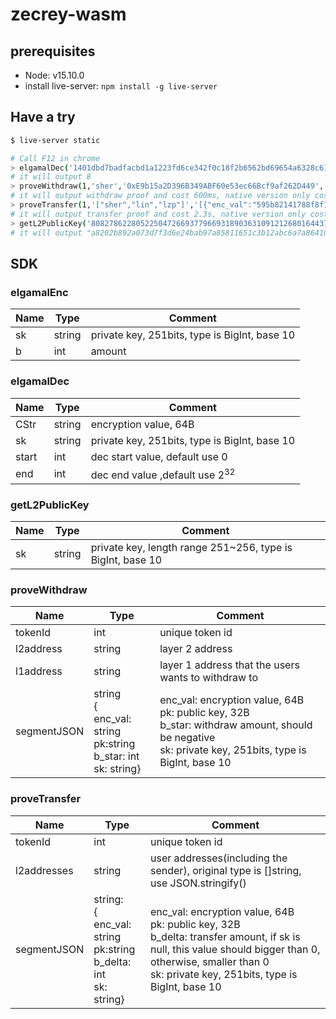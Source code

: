 # zecrey-wasm
## prerequisites

- Node: v15.10.0
- install live-server: `npm install -g live-server`

## Have a try

```sh
$ live-server static

# Call F12 in chrome
> elgamalDec('1401dbd7badfacbd1a1223fd6ce342f0c18f2b6562bd69654a6328c61dfb21a9e731bc07581c07a9c1b4aad3629941ef66c883584cbd60b8b87d35663944a485','808278622805225047266937796693189036310912126801644379966799703288088641332',0,100)
# it will output 8
> proveWithdraw(1,'sher','0xE9b15a2D396B349ABF60e53ec66Bcf9af262D449','{"enc_val":"1401dbd7badfacbd1a1223fd6ce342f0c18f2b6562bd69654a6328c61dfb21a9e731bc07581c07a9c1b4aad3629941ef66c883584cbd60b8b87d35663944a485", "pk":"6ebe89760a2d5a1759b96c87e2e013ebfd1e659ccd8aadfb21d9cd16d9bab80e", "b_star":-2,"sk":"808278622805225047266937796693189036310912126801644379966799703288088641332"}')
# it will output withdraw proof and cost 600ms, native version only cost 20ms
> proveTransfer(1,'["sher","lin","lzp"]','[{"enc_val":"595b82141788f8f1a96a560ad6140f659682d728b77c8ee70ccf96c5be03960b0899e37cba03fad3c052bccf746926a4fab3352a118965c797d67e04993b50ae", "pk":"731f4e1e9c839688c6baac16601b558022c3b27a1f5eee6b633439927a979fa7", "b_delta":-4,"sk":"367676241680898931196669992568589436958624636382082109130432125664493906855"},{"enc_val":"d03f7eb303260882ea703f0c65043c4b2baacddba403db93fba6c96341ba8b87f824e60aa144b91d8e71aa5547e684317a4ca13c407b35e9732afb373259998d", "pk":"2f73fcea812db185cd7447d80fcd81d82cc93b45a4c3533afb0f59d0186a15b0", "b_delta":1},{"enc_val":"b83921e4d8cee3e462b13b8051f942a4ccf7eefb540a5ad953d141bef4970104f98640ad11d42a34a929259705835d2348d8e1b379f27a2b1ab60f18d781109d", "pk":"ad2a965336945fa6bbbd88dc3c8f4c2d35da3015d72673b570d7d524e0c3069e", "b_delta":3}]')
# it will output transfer proof and cost 2.3s, native version only cost 70ms
> getL2PublicKey('80827862280522504726693779669318903631091212680164437996679970328808864133111112')
# it will output "a8202b892a073d7f3d6e24bab97a85811651c3b12abc6a7a864103515844dc25"
```



## SDK

### elgamalEnc

| Name | Type   | Comment                                       |
| ---- | ------ | --------------------------------------------- |
| sk   | string | private key, 251bits, type is BigInt, base 10 |
| b    | int    | amount                                        |

### elgamalDec

| Name  | Type   | Comment                                       |
| ----- | ------ | --------------------------------------------- |
| CStr  | string | encryption value, 64B                         |
| sk    | string | private key, 251bits, type is BigInt, base 10 |
| start | int    | dec start value, default use 0                |
| end   | int    | dec end value ,default use $2^{32}$           |

### getL2PublicKey

| Name | Type   | Comment                                                    |
| ---- | ------ | ---------------------------------------------------------- |
| sk   | string | private key, length range 251~256, type is BigInt, base 10 |

### proveWithdraw

| Name        | Type                                                         | Comment                                                      |
| ----------- | ------------------------------------------------------------ | ------------------------------------------------------------ |
| tokenId     | int                                                          | unique token id                                              |
| l2address   | string                                                       | layer 2 address                                              |
| l1address   | string                                                       | layer 1 address that the users wants to withdraw to          |
| segmentJSON | string<br />{<br />enc_val: string<br />pk:string<br />b_star: int<br />sk: string} | enc_val: encryption value, 64B<br />pk: public key, 32B <br />b_star: withdraw amount, should be negative<br />sk: private key, 251bits, type is BigInt, base 10 |

### proveTransfer

| Name        | Type                                                         | Comment                                                      |
| ----------- | ------------------------------------------------------------ | ------------------------------------------------------------ |
| tokenId     | int                                                          | unique token id                                              |
| l2addresses | string                                                       | user addresses(including the sender), original type is []string, use JSON.stringify() |
| segmentJSON | string:<br />{<br />enc_val: string<br />pk:string<br />b_delta: int<br />sk: string} | enc_val: encryption value, 64B<br />pk: public key, 32B <br />b_delta: transfer amount, if sk is null, this value should bigger than 0, otherwise, smaller than 0<br />sk: private key, 251bits, type is BigInt, base 10 |

